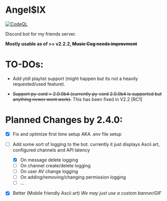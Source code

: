 
# Angel$IX
[![CodeQL](https://github.com/maj113/Angel6/actions/workflows/github-code-scanning/codeql/badge.svg)](https://github.com/maj113/Angel6/actions/workflows/github-code-scanning/codeql)

Discord bot for my friends server.

**Mostly usable as of >= v2.2.2, ~~Music Cog needs improvment~~**

# TO-DOs:

- Add ytdl playlist support (might happen but its not a heavily requested/used feature).

- ~~Support py-cord > 2.0.0b4 (currently py-cord 2.0.0b4 is supported but anything newer wont work).~~ This has been fixed in V2.2 [RC1]


# Planned Changes by 2.4.0:

- [x] Fix and optimize first time setup AKA .env file setup

- [ ] Add some sort of logging to the bot. currently it just displays Ascii art, configured channels and API latency
  - [x] On message delete logging
  - [ ] On channel create/delete logging
  - [ ] On user AV change logging
  - [ ] On adding/removing/changing permission logging
  - [ ] ...
- [x] Better (Mobile friendly Ascii art) *We may just use a custom banner/GIF*
